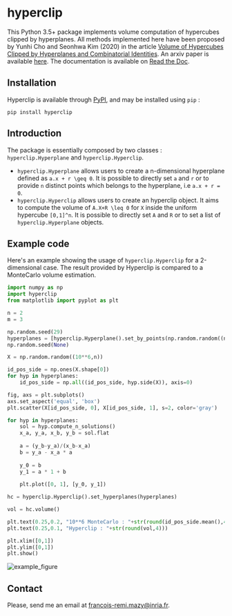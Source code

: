 # hyperclip

This Python 3.5+ package implements volume computation of hypercubes clipped by hyperplanes.
All methods implemented here have been proposed by Yunhi Cho and Seonhwa Kim (2020) in the article [Volume of Hypercubes Clipped by Hyperplanes and Combinatorial Identities](https://doi.org/10.13001/ela.2020.5085). An arxiv paper is available [here](https://arxiv.org/pdf/1512.07768.pdf).
The documentation is available on [Read the Doc](https://hyperclip.readthedocs.io/en/latest/).

## Installation

Hyperclip is available through [PyPI](https://pypi.org/project/hyperclip/), and may be installed using `pip` :
   
    pip install hyperclip

## Introduction

The package is essentially composed by two classes : `hyperclip.Hyperplane` and `hyperclip.Hyperclip`.

* `hyperclip.Hyperplane` allows users to create a n-dimensional hyperplane defined as `a.x + r \geq 0`. It is possible to directly set `a` and `r` or to provide `n` distinct points which belongs to the hyperplane, i.e `a.x + r = 0`.
* `hyperclip.Hyperclip` allows users to create an hyperclip object. It aims to compute the volume of `A.X+R \leq 0` for `X` inside the uniform hypercube `[0,1]^n`. It is possible to directly set `A` and `R` or to set a list of `hyperclip.Hyperplane` objects.

## Example code

Here's an example showing the usage of `hyperclip.Hyperclip` for a 2-dimensional case.
The result provided by Hyperclip is compared to a MonteCarlo volume estimation.

```python
import numpy as np
import hyperclip
from matplotlib import pyplot as plt

n = 2
m = 3

np.random.seed(29)
hyperplanes = [hyperclip.Hyperplane().set_by_points(np.random.random((n,n))) for i_m in range(m)]
np.random.seed(None)

X = np.random.random((10**6,n))

id_pos_side = np.ones(X.shape[0])
for hyp in hyperplanes:
    id_pos_side = np.all((id_pos_side, hyp.side(X)), axis=0)

fig, axs = plt.subplots()
axs.set_aspect('equal', 'box')
plt.scatter(X[id_pos_side, 0], X[id_pos_side, 1], s=2, color='gray')

for hyp in hyperplanes:
    sol = hyp.compute_n_solutions()
    x_a, y_a, x_b, y_b = sol.flat
    
    a = (y_b-y_a)/(x_b-x_a)
    b = y_a - x_a * a
    
    y_0 = b
    y_1 = a * 1 + b
    
    plt.plot([0, 1], [y_0, y_1])   

hc = hyperclip.Hyperclip().set_hyperplanes(hyperplanes)

vol = hc.volume()

plt.text(0.25,0.2, "10**6 MonteCarlo : "+str(round(id_pos_side.mean(),4)))
plt.text(0.25,0.1, "Hyperclip : "+str(round(vol,4)))

plt.xlim([0,1])
plt.ylim([0,1])
plt.show()
```

![example_figure](docs/source/figures/example_2d.png)

## Contact

Please, send me an email at [francois-remi.mazy@inria.fr](mailto:francois-remi.mazy@inria.fr).